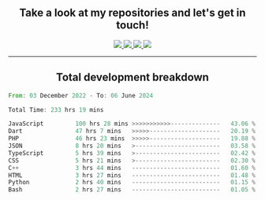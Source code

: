 <h2 align="center">
  Take a look at my repositories and let's get in touch!
</h2>
<p align="center">
  <a href="https://www.instagram.com/rayhanarkan?igsh=MXM3dHhmMTZ3ZWVsaA==">
    <img src="https://img.icons8.com/material-outlined/30/689d6a/instagram.png"/>
  </a>
  <a href="https://www.linkedin.com/in/rayhanarkan/">
    <img src="https://img.icons8.com/material-outlined/30/689d6a/linkedin.png"/>
  </a>
  <a href="">
    <img src="https://img.icons8.com/material-outlined/30/689d6a/geography.png"/>
  </a>
  <a href="mailto:rayhanarkan30@gmail.com">
    <img src="https://img.icons8.com/material-outlined/30/689d6a/email.png"/>
  </a>
</p>

---

<h2 align="center">Total development breakdown</h2>

<p align="center">
<!--START_SECTION:waka-->

```rust
From: 03 December 2022 - To: 06 June 2024

Total Time: 233 hrs 19 mins

JavaScript         100 hrs 28 mins >>>>>>>>>>>--------------   43.06 %
Dart               47 hrs 7 mins   >>>>>--------------------   20.19 %
PHP                46 hrs 23 mins  >>>>>--------------------   19.88 %
JSON               8 hrs 20 mins   >------------------------   03.58 %
TypeScript         5 hrs 39 mins   >------------------------   02.42 %
CSS                5 hrs 21 mins   >------------------------   02.30 %
C++                3 hrs 44 mins   -------------------------   01.60 %
HTML               3 hrs 27 mins   -------------------------   01.48 %
Python             2 hrs 40 mins   -------------------------   01.15 %
Bash               2 hrs 27 mins   -------------------------   01.05 %
```

<!--END_SECTION:waka-->
</p>
